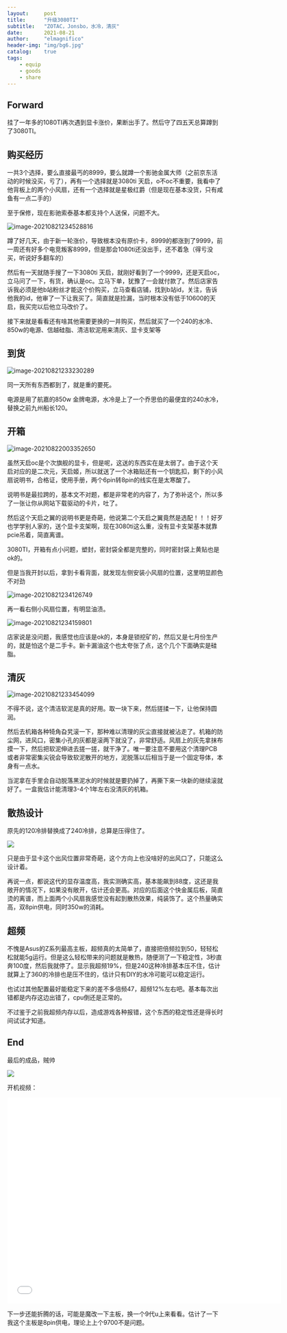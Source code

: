 ```yaml
---
layout:     post
title:      "升级3080TI"
subtitle:   "ZOTAC，Jonsbo，水冷，清灰"
date:       2021-08-21
author:     "elmagnifico"
header-img: "img/bg6.jpg"
catalog:    true
tags:
    - equip
    - goods
    - share
---
```


## Forward

挂了一年多的1080TI再次遇到显卡涨价，果断出手了。然后守了四五天总算蹲到了3080TI。



## 购买经历

一共3个选择，要么直接最丐的8999，要么就蹲一个影驰金属大师（之前京东活动的时候没买，亏了），再有一个选择就是3080ti 天启，o不oc不重要，我看中了他背板上的两个小风扇，还有一个选择就是星极红爵（但是现在基本没货，只有咸鱼有一点二手的）



至于保修，现在影驰索泰基本都支持个人送保，问题不大。

![image-20210821234528816](https://i.loli.net/2021/08/21/LgNOy5JFEujlfca.png)



蹲了好几天，由于新一轮涨价，导致根本没有原价卡，8999的都涨到了9999，前一周还有好多个电竞叛客8999，但是那会1080ti还没出手，还不着急（得亏没买，听说好多翻车的）



然后有一天就随手搜了一下3080ti 天启，就刚好看到了一个9999，还是天启oc，立马问了一下，有货，确认是oc。立马下单，犹豫了一会就付款了。然后店家告诉我必须是他b站粉丝才能这个价购买，立马查看店铺，找到b站id，关注，告诉他我的id，他审了一下让我买了。简直就是捡漏，当时根本没有低于10600的天启，我买完以后他立马改价了。

接下来就是看看还有啥其他需要更换的一并购买，然后就买了一个240的水冷、850w的电源、信越硅脂、清洁软泥用来清灰、显卡支架等



## 到货

![image-20210821233230289](https://i.loli.net/2021/08/21/cGnyN4t59LpkDSl.png)

同一天所有东西都到了，就是重的要死。

电源是用了航嘉的850w 金牌电源，水冷是上了一个乔思伯的最便宜的240水冷，替换之前九州船长120。



## 开箱

![image-20210822003352650](https://i.loli.net/2021/08/22/Qu7dKV3jtYJzrfw.png)

虽然天启oc是个次旗舰的显卡，但是呢，这送的东西实在是太弱了。由于这个天启对应的是二次元，天启姬，所以就送了一个冰箱贴还有一个钥匙扣，剩下的小风扇说明书，合格证，使用手册，两个6pin转8pin的线实在是太寒酸了。

说明书是最拉跨的，基本文不对题，都是非常老的内容了，为了弥补这个，所以多了一张让你从网站下载驱动的卡片，吐了。

然后这个天启之翼的说明书更是奇葩，他说第二个天启之翼竟然是选配！！！好歹也学学别人家的，送个显卡支架啊，现在3080ti这么重，没有显卡支架基本就靠pcie吊着，简直离谱。



3080TI，开箱有点小问题，塑封，密封袋全都是完整的，同时密封袋上黄贴也是ok的。

但是当我开封以后，拿到卡看背面，就发现左侧安装小风扇的位置，这里明显颜色不对劲

![image-20210821234126749](https://i.loli.net/2021/08/21/76efvKQTOcndLh1.png)

再一看右侧小风扇位置，有明显油渍。

![image-20210821234159801](https://i.loli.net/2021/08/21/xicWv78krdZTRPB.png)

店家说是没问题，我感觉也应该是ok的，本身是锁挖矿的，然后又是七月份生产的，就是怕这个是二手卡。新卡漏油这个也太夸张了点，这个几个下面确实是硅脂。



## 清灰

![image-20210821233454099](https://i.loli.net/2021/08/21/nRrYgeDCVcXzpfk.png)

不得不说，这个清洁软泥是真的好用。取一块下来，然后搓揉一下，让他保持圆润。

然后去机箱各种犄角旮旯滚一下，那种难以清理的灰尘直接就被沾走了。机箱的防尘网，进风口，密集小孔的灰都是滚两下就没了，非常舒适。风扇上的灰先拿抹布摸一下，然后把软泥伸进去搓一搓，就干净了。唯一要注意不要用这个清理PCB或者非常密集尖锐会导致软泥散开的地方，泥脱落以后相当于是一个固定导体，本身有一点水。

当泥拿在手里会自动脱落黑泥水的时候就是要扔掉了，再撕下来一块新的继续滚就好了。一盒我估计能清理3-4个1年左右没清灰的机箱。



## 散热设计

原先的120冷排替换成了240冷排，总算是压得住了。

![](https://i.loli.net/2021/08/22/DcrBbe92lusU8En.png)

只是由于显卡这个出风位置非常奇葩，这个方向上也没啥好的出风口了，只能这么设计着。

再说一点，都说这代的显存温度高，我实测确实高，基本能飙到88度，这还是我敞开的情况下，如果没有敞开，估计还会更高。对应的后面这个快金属后板，简直烫的离谱，而上面两个小风扇我感觉没有起到散热效果，纯装饰了。这个热量确实高，双8pin供电，同时350w的消耗。



## 超频

不愧是Asus的Z系列最高主板，超频真的太简单了，直接把倍频拉到50，轻轻松松就能5g运行。但是这么轻松带来的问题就是散热，随便测了一下稳定性，3秒直奔100度，然后我就停了。显示我超频19%，但是240这种冷排基本压不住，估计就算上了360的冷排也是压不住的，估计只有DIY的水冷可能可以稳定运行。

也试过其他配置最好能稳定下来的差不多倍频47，超频12%左右吧。基本每次出错都是内存这边出错了，cpu倒还是正常的。

不过鉴于之前我超频内存以后，造成游戏各种报错，这个东西的稳定性还是得长时间试试才知道。



## End

最后的成品，贼帅

![](https://i.loli.net/2021/08/22/RDovdZX2KOqVex5.png)

开机视频：

<iframe src="//player.bilibili.com/player.html?aid=720106595&bvid=BV1RQ4y1Y7Uh&cid=394125130&page=1" scrolling="no"  width="640px" height="480px" border="0" frameborder="no" framespacing="0" allowfullscreen="true"> </iframe>



下一步还能折腾的话，可能是魔改一下主板，换一个9代u上来看看。估计了一下我这个主板是8pin供电，理论上上个9700不是问题。

